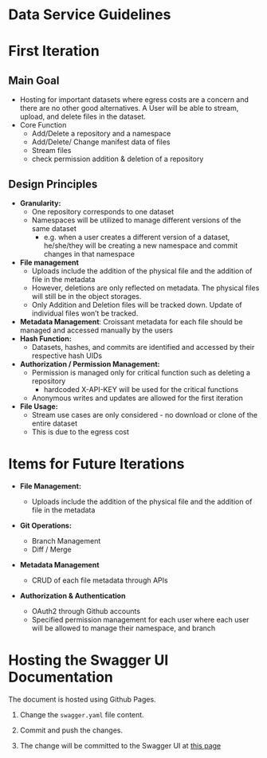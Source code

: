 # Data Service Guidelines

# First Iteration

## Main Goal

- Hosting for important datasets where egress costs are a concern and there are no other good alternatives. A User will be able to stream, upload, and delete files in the dataset.
- Core Function
    - Add/Delete a repository and a namespace
    - Add/Delete/ Change manifest data of files
    - Stream files
    - check permission addition & deletion of a repository

## Design Principles

- **Granularity:**
    - One repository corresponds to one dataset
    - Namespaces will be utilized to manage different versions of the same dataset
        - e.g. when a user creates a different version of a dataset, he/she/they will be creating a new namespace and commit changes in that namespace
- **File management**
    - Uploads include the addition of the physical file and the addition of file in the metadata
    - However, deletions are only reflected on metadata. The physical files will still be in the object storages.
    - Only Addition and Deletion files will be tracked down. Update of individual files won’t be tracked.
- **Metadata Management**: Croissant metadata for each file should be managed and accessed manually by the users
- **Hash Function:**
    - Datasets, hashes, and commits are identified and accessed by their respective hash UIDs
- **Authorization / Permission Management:**
    - Permission is managed only for critical function such as deleting a repository
        - hardcoded X-API-KEY will be used for the critical functions
    - Anonymous writes and updates are allowed for the first iteration
- **File Usage:**
    - Stream use cases are only considered - no download or clone of the entire dataset
    - This is due to the egress cost

# Items for Future Iterations
- **File Management:**
    - Uploads include the addition of the physical file and the addition of file in the metadata

- **Git Operations:**
    - Branch Management
    - Diff / Merge
- **Metadata Management**
    - CRUD of each file metadata through APIs
- **Authorization & Authentication**
    - OAuth2 through Github accounts
    - Specified permission management for each user where each user will be allowed to manage their namespace, and branch


# Hosting the Swagger UI Documentation
The document is hosted using Github Pages. 

1. Change the `swagger.yaml` file content. 

2. Commit and push the changes. 

3. The change will be committed to the Swagger UI at [this page](https://dougieduk.github.io/mlcommons_dataset_api/)